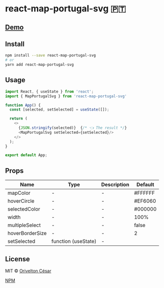 # react-map-portugal-svg 🇵🇹       


## [Demo](https://orivelton.github.io/react-map-portugal-svg/?path=/docs/mapportugalsvg--default)




## Install

```bash
npm install --save react-map-portugal-svg
# or
yarn add react-map-portugal-svg
```

## Usage

```javascript
import React, { useState } from 'react';
import { MapPortugalSvg } from 'react-map-portugal-svg'

function App() {
  const [selected, setSelected] = useState([]);

  return (
    <>
      {JSON.stringify(selected)}  {/* 👈 The result */}
      <MapPortugalSvg setSelected={setSelected}/> 
    </>
  );
}

export default App;

```


## Props

| Name                 | Type              | Description | Default |
| -------------------- | ----------------- | ----------- | ------- |
| mapColor                 | -   | - | #FFFFFF |
| hoverCircle                 | -   | - | #EF6060 |
| selectedColor                 | -   | - | #000000 |
| width                 | -  | - | 100% |
| multipleSelect                 | -  | - | false |
| hoverBorderSize                 | -  | - | 2 |
| setSelected                 | function (useState)  | - |  |


## License

MIT © [Orivelton César](https://github.com/orivelton)

[NPM](https://www.npmjs.com/package/react-map-portugal-svg)
